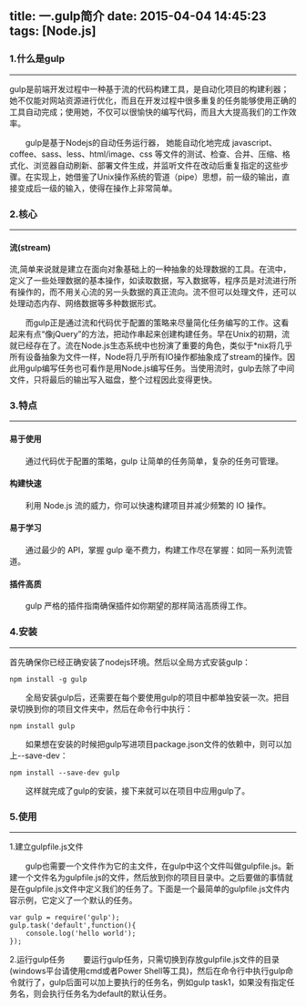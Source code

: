 title: 一.gulp简介
date: 2015-04-04 14:45:23
tags: [Node.js]
---

### 1.什么是gulp
---
gulp是前端开发过程中一种基于流的代码构建工具，是自动化项目的构建利器；她不仅能对网站资源进行优化，而且在开发过程中很多重复的任务能够使用正确的工具自动完成；使用她，不仅可以很愉快的编写代码，而且大大提高我们的工作效率。

　　gulp是基于Nodejs的自动任务运行器， 她能自动化地完成 javascript、coffee、sass、less、html/image、css 等文件的测试、检查、合并、压缩、格式化、浏览器自动刷新、部署文件生成，并监听文件在改动后重复指定的这些步骤。在实现上，她借鉴了Unix操作系统的管道（pipe）思想，前一级的输出，直接变成后一级的输入，使得在操作上非常简单。

### 2.核心
---
#### 流(stream)
流,简单来说就是建立在面向对象基础上的一种抽象的处理数据的工具。在流中，定义了一些处理数据的基本操作，如读取数据，写入数据等，程序员是对流进行所有操作的，而不用关心流的另一头数据的真正流向。流不但可以处理文件，还可以处理动态内存、网络数据等多种数据形式。

　　而gulp正是通过流和代码优于配置的策略来尽量简化任务编写的工作。这看起来有点“像jQuery”的方法，把动作串起来创建构建任务。早在Unix的初期，流就已经存在了。流在Node.js生态系统中也扮演了重要的角色，类似于*nix将几乎所有设备抽象为文件一样，Node将几乎所有IO操作都抽象成了stream的操作。因此用gulp编写任务也可看作是用Node.js编写任务。当使用流时，gulp去除了中间文件，只将最后的输出写入磁盘，整个过程因此变得更快。

### 3.特点
---
#### 易于使用

　　通过代码优于配置的策略，gulp 让简单的任务简单，复杂的任务可管理。

#### 构建快速

　　利用 Node.js 流的威力，你可以快速构建项目并减少频繁的 IO 操作。

#### 易于学习

　　通过最少的 API，掌握 gulp 毫不费力，构建工作尽在掌握：如同一系列流管道。

#### 插件高质

　　gulp 严格的插件指南确保插件如你期望的那样简洁高质得工作。

### 4.安装
---
首先确保你已经正确安装了nodejs环境。然后以全局方式安装gulp：
```
npm install -g gulp
```
　　全局安装gulp后，还需要在每个要使用gulp的项目中都单独安装一次。把目录切换到你的项目文件夹中，然后在命令行中执行：
```
npm install gulp
```
　　如果想在安装的时候把gulp写进项目package.json文件的依赖中，则可以加上--save-dev：
```
npm install --save-dev gulp
```
　　这样就完成了gulp的安装，接下来就可以在项目中应用gulp了。


### 5.使用
---
1.建立gulpfile.js文件

　　gulp也需要一个文件作为它的主文件，在gulp中这个文件叫做gulpfile.js。新建一个文件名为gulpfile.js的文件，然后放到你的项目目录中。之后要做的事情就是在gulpfile.js文件中定义我们的任务了。下面是一个最简单的gulpfile.js文件内容示例，它定义了一个默认的任务。
```
var gulp = require('gulp');
gulp.task('default',function(){
    console.log('hello world');
});
```

2.运行gulp任务
　　要运行gulp任务，只需切换到存放gulpfile.js文件的目录(windows平台请使用cmd或者Power Shell等工具)，然后在命令行中执行gulp命令就行了，gulp后面可以加上要执行的任务名，例如gulp task1，如果没有指定任务名，则会执行任务名为default的默认任务。
